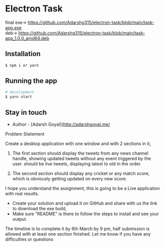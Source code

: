 # Electron Task
final exe-> https://github.com/Adarshg315/electron-task/blob/main/task-app.exe <br />
      deb-> https://github.com/Adarshg315/electron-task/blob/main/task-app_1.0.0_amd64.deb

## Installation

```bash
$ npm i or yarn 
```

## Running the app

```bash
# development
$ yarn start 
```

## Stay in touch
- Author - [Adarsh Goyal](http://adarshgoyal.me/

Problem Statement

Create a desktop application with one window and with 2 sections in it,

1. The first section should display the tweets from any news channel handle,
   showing updated tweets without any event triggered by the user.
   should be live tweets, displaying latest to old in the order.

2. The second section should display any cricket or any match score,
   which is obviously getting updated on every new score.

I hope you understand the assignment, this is going to be a Live application with real results.

- Create your solution and upload it on GitHub and share with us the link to download the exe build,
- Make sure "README" is there to follow the steps to install and see your output.

The timeline is to complete it by 6th March by 9 pm, half submission is allowed with at least one section finished.
Let me know if you have any difficulties or questions

